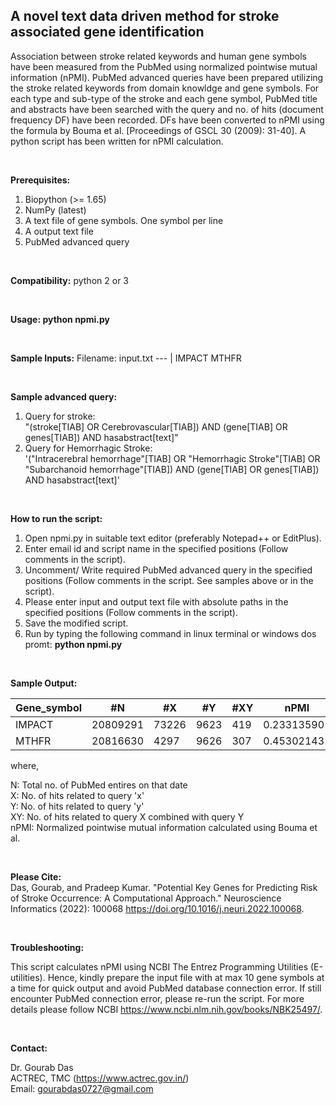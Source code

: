 ## A novel text data driven method for stroke associated gene identification

Association between stroke related keywords and human gene symbols have been measured from the PubMed using normalized pointwise mutual information (nPMI). PubMed advanced queries have been prepared utilizing the stroke related keywords from domain knowldge and gene symbols. For each type and sub-type of the stroke and each gene symbol, PubMed title and abstracts have been searched with the query and no. of hits (document frequency DF) have been recorded. DFs have been converted to nPMI using the formula by Bouma et al. [Proceedings of GSCL 30 (2009): 31-40]. A python script has been written for nPMI calculation.

<br/>

**Prerequisites:** <br/>
 
1. Biopython (>= 1.65) <br/>
2. NumPy (latest) <br/>
3. A text file of gene symbols. One symbol per line <br/>
4. A output text file <br/>
5. PubMed advanced query <br/>
 
<br/>

**Compatibility:**
        python 2 or 3

<br/>

**Usage:  python npmi.py**

<br/>

**Sample Inputs:**
Filename: input.txt
--- | 
IMPACT 
MTHFR 

<br/>

**Sample advanced query:**

1. Query for stroke: <br/>
"(stroke[TIAB] OR Cerebrovascular[TIAB]) AND (gene[TIAB] OR genes[TIAB]) AND hasabstract[text]" 
2. Query for Hemorrhagic Stroke:<br/>
'("Intracerebral hemorrhage"[TIAB] OR "Hemorrhagic Stroke"[TIAB] OR "Subarchanoid hemorrhage"[TIAB]) AND (gene[TIAB] OR genes[TIAB]) AND hasabstract[text]' 


<br/>

**How to run the script:**

1. Open npmi.py in suitable text editor (preferably Notepad++ or EditPlus). <br/> 
2. Enter email id and script name in the specified positions (Follow comments in the script). <br/>
3. Uncomment/ Write required PubMed advanced query in the specified positions (Follow comments in the script. See samples above or in the script). <br/>
4. Please enter input and output text file with absolute paths in the specified positions (Follow comments in the script). <br/>
5. Save the modified script. <br/>
6. Run by typing the following command in linux terminal or windows dos promt: **python npmi.py** <br/>

<br/>


**Sample Output:**

Gene_symbol | #N | #X | #Y | #XY | nPMI
--- | --- | --- | --- |--- |--- 
IMPACT | 20809291 | 73226 | 9623 | 419 | 0.233135901
MTHFR |	20816630 | 4297 | 9626 | 307 | 0.453021431


where,

N: Total no. of PubMed entires on that date <br/>
X: No. of hits related to query 'x' <br/>
Y: No. of hits related to query 'y' <br/>
XY: No. of hits related to query X combined with query Y <br/>
nPMI: Normalized pointwise mutual information calculated using Bouma et al.

<br/>

**Please Cite:** <br/>
Das, Gourab, and Pradeep Kumar. "Potential Key Genes for Predicting Risk of Stroke Occurrence: A Computational Approach." Neuroscience Informatics (2022): 100068 https://doi.org/10.1016/j.neuri.2022.100068.

<br/>

**Troubleshooting:**

This script calculates nPMI using NCBI The Entrez Programming Utilities (E-utilities). Hence, kindly prepare the input file with at max 10 gene symbols at a time for quick output and avoid PubMed database connection error. If still encounter PubMed connection error, please re-run the script. For more details please follow NCBI https://www.ncbi.nlm.nih.gov/books/NBK25497/. 

<br/>

**Contact:**

Dr. Gourab Das <br/>
ACTREC, TMC (https://www.actrec.gov.in/) <br/>
Email: gourabdas0727@gmail.com

